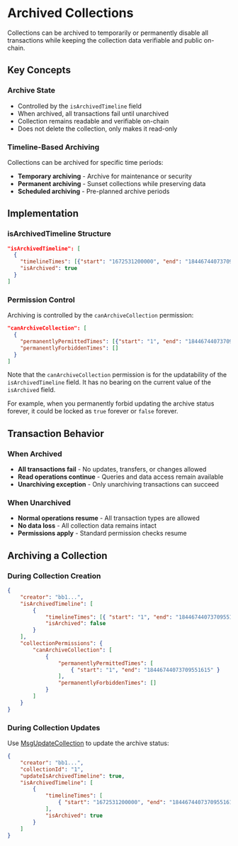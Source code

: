 # Archived Collections

Collections can be archived to temporarily or permanently disable all transactions while keeping the collection data verifiable and public on-chain.

## Key Concepts

### Archive State

-   Controlled by the `isArchivedTimeline` field
-   When archived, all transactions fail until unarchived
-   Collection remains readable and verifiable on-chain
-   Does not delete the collection, only makes it read-only

### Timeline-Based Archiving

Collections can be archived for specific time periods:

-   **Temporary archiving** - Archive for maintenance or security
-   **Permanent archiving** - Sunset collections while preserving data
-   **Scheduled archiving** - Pre-planned archive periods

## Implementation

### isArchivedTimeline Structure

```json
"isArchivedTimeline": [
  {
    "timelineTimes": [{"start": "1672531200000", "end": "18446744073709551615"}],
    "isArchived": true
  }
]
```

### Permission Control

Archiving is controlled by the `canArchiveCollection` permission:

```json
"canArchiveCollection": [
  {
    "permanentlyPermittedTimes": [{"start": "1", "end": "18446744073709551615"}],
    "permanentlyForbiddenTimes": []
  }
]
```

Note that the `canArchiveCollection` permission is for the updatability of the `isArchivedTimeline` field. It has no bearing on the current value of the `isArchived` field.

For example, when you permanently forbid updating the archive status forever, it could be locked as `true` forever or `false` forever.

## Transaction Behavior

### When Archived

-   **All transactions fail** - No updates, transfers, or changes allowed
-   **Read operations continue** - Queries and data access remain available
-   **Unarchiving exception** - Only unarchiving transactions can succeed

### When Unarchived

-   **Normal operations resume** - All transaction types are allowed
-   **No data loss** - All collection data remains intact
-   **Permissions apply** - Standard permission checks resume

## Archiving a Collection

### During Collection Creation

```json
{
    "creator": "bb1...",
    "isArchivedTimeline": [
        {
            "timelineTimes": [{ "start": "1", "end": "18446744073709551615" }],
            "isArchived": false
        }
    ],
    "collectionPermissions": {
        "canArchiveCollection": [
            {
                "permanentlyPermittedTimes": [
                    { "start": "1", "end": "18446744073709551615" }
                ],
                "permanentlyForbiddenTimes": []
            }
        ]
    }
}
```

### During Collection Updates

Use [MsgUpdateCollection](../../messages/msg-update-collection.md) to update the archive status:

```json
{
    "creator": "bb1...",
    "collectionId": "1",
    "updateIsArchivedTimeline": true,
    "isArchivedTimeline": [
        {
            "timelineTimes": [
                { "start": "1672531200000", "end": "18446744073709551615" }
            ],
            "isArchived": true
        }
    ]
}
```
